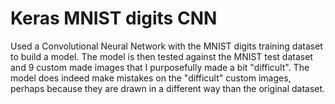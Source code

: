 # Keras MNIST digits CNN

Used a Convolutional Neural Network with the MNIST digits training dataset to build a model. The model is then tested against the MNIST test dataset and 9 custom made images that I purposefully made a bit "difficult". The model does indeed make mistakes on the "difficult" custom images, perhaps because they are drawn in a different way than the original dataset.
